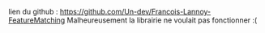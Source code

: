 lien du github : https://github.com/Un-dev/Francois-Lannoy-FeatureMatching
Malheureusement la librairie ne voulait pas fonctionner :(